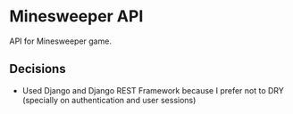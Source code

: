 # Minesweeper API

API for Minesweeper game.

## Decisions

- Used Django and Django REST Framework because I prefer not to DRY (specially on authentication and user sessions)